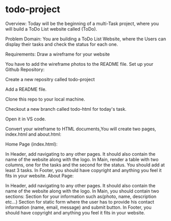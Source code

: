 # todo-project
Overview:
Today will be the beginning of a multi-Task project, where you will build a ToDo List website called (ToDo).

Problem Domain:
You are building a ToDo List Website, where the Users can display their tasks and check the status for each one.

Requirements:
Draw a wireframe for your website

You have to add the wireframe photos to the README file.
Set up your Github Repository:

Create a new repositry called todo-project

Add a README file.

Clone this repo to your local machine.

Checkout a new branch called todo-html for today's task.

Open it in VS code.

Convert your wireframe to HTML documents,You will create two pages, index.html and about.html:

Home Page (index.html):

In Header, add navigating to any other pages. It should also contain the name of the website along with the logo.
In Main, render a table with two columns, one for the tasks and the second for the status. You should add at least 3 tasks.
In Footer, you should have copyright and anything you feel it fits in your website.
About Page:

In Header, add navigating to any other pages. It should also contain the name of the website along with the logo.
In Main, you should contain two sections:
Section for your information such as(photo, name, description etc…)
Section for static form where the user has to provide his contact information (name, email, message) and submit button.
In Footer, you should have copyright and anything you feel it fits in your website.